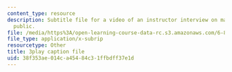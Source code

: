 ```yaml
---
content_type: resource
description: Subtitle file for a video of an instructor interview on making learning
  public.
file: /media/https%3A/open-learning-course-data-rc.s3.amazonaws.com/6-811-principles-and-practice-of-assistive-technology-fall-2014/38f353ae014ca45484c31ffbdff37e1d_0IF8oBg_Zd8.srt
file_type: application/x-subrip
resourcetype: Other
title: 3play caption file
uid: 38f353ae-014c-a454-84c3-1ffbdff37e1d
---
```

